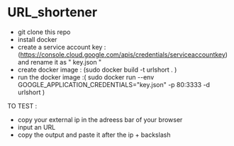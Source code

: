 # URL_shortener
- git clone this repo
- install docker
- create a service account key : (https://console.cloud.google.com/apis/credentials/serviceaccountkey) and rename it as " key.json "
- create docker image : (sudo docker build -t urlshort . )
- run the docker image :( sudo docker run --env GOOGLE_APPLICATION_CREDENTIALS="key.json" -p 80:3333 -d urlshort )

TO TEST :
- copy your external ip in the adreess bar of your browser 
- input an URL 
- copy the output and paste it after the ip + backslash 
